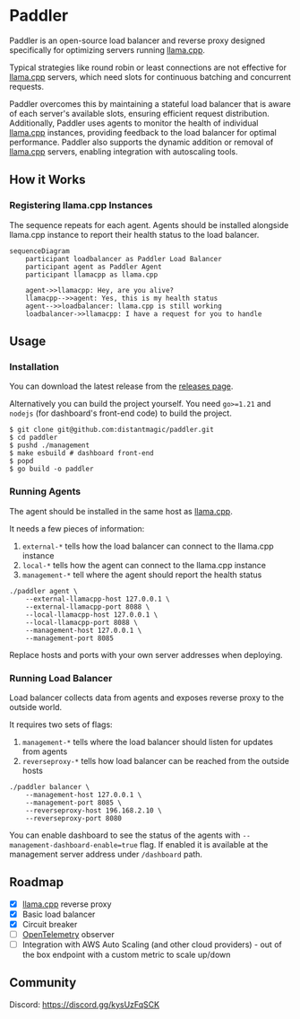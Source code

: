 # Paddler

Paddler is an open-source load balancer and reverse proxy designed specifically for optimizing servers running [llama.cpp](https://github.com/ggerganov/llama.cpp). 

Typical strategies like round robin or least connections are not effective for [llama.cpp](https://github.com/ggerganov/llama.cpp) servers, which need slots for continuous batching and concurrent requests. 

Paddler overcomes this by maintaining a stateful load balancer that is aware of each server's available slots, ensuring efficient request distribution. Additionally, Paddler uses agents to monitor the health of individual [llama.cpp](https://github.com/ggerganov/llama.cpp) instances, providing feedback to the load balancer for optimal performance. Paddler also supports the dynamic addition or removal of [llama.cpp](https://github.com/ggerganov/llama.cpp) servers, enabling integration with autoscaling tools.

## How it Works

### Registering llama.cpp Instances

The sequence repeats for each agent. Agents should be installed alongside llama.cpp instance to report their health status to the load balancer.

```mermaid
sequenceDiagram
    participant loadbalancer as Paddler Load Balancer
    participant agent as Paddler Agent
    participant llamacpp as llama.cpp

    agent->>llamacpp: Hey, are you alive?
    llamacpp-->>agent: Yes, this is my health status
    agent-->>loadbalancer: llama.cpp is still working
    loadbalancer->>llamacpp: I have a request for you to handle
```

## Usage

### Installation

You can download the latest release from the 
[releases page](https://github.com/distantmagic/paddler/releases).

Alternatively you can build the project yourself. You need `go>=1.21` and
`nodejs` (for dashboard's front-end code) to build the project.

```shell
$ git clone git@github.com:distantmagic/paddler.git
$ cd paddler
$ pushd ./management
$ make esbuild # dashboard front-end
$ popd
$ go build -o paddler
```

### Running Agents

The agent should be installed in the same host as [llama.cpp](https://github.com/ggerganov/llama.cpp).

It needs a few pieces of information:
1. `external-*` tells how the load balancer can connect to the llama.cpp instance
2. `local-*` tells how the agent can connect to the llama.cpp instance
3. `management-*` tell where the agent should report the health status

```shell
./paddler agent \
    --external-llamacpp-host 127.0.0.1 \
    --external-llamacpp-port 8088 \
    --local-llamacpp-host 127.0.0.1 \
    --local-llamacpp-port 8088 \
    --management-host 127.0.0.1 \
    --management-port 8085
```

Replace hosts and ports with your own server addresses when deploying.

### Running Load Balancer

Load balancer collects data from agents and exposes reverse proxy to the outside world.

It requires two sets of flags:
1. `management-*` tells where the load balancer should listen for updates from agents
2. `reverseproxy-*` tells how load balancer can be reached from the outside hosts

```shell
./paddler balancer \
    --management-host 127.0.0.1 \
    --management-port 8085 \
    --reverseproxy-host 196.168.2.10 \
    --reverseproxy-port 8080
```

You can enable dashboard to see the status of the agents with 
`--management-dashboard-enable=true` flag. If enabled it is available at the 
management server address under `/dashboard` path.

## Roadmap

- [x] [llama.cpp](https://github.com/ggerganov/llama.cpp) reverse proxy
- [x] Basic load balancer
- [x] Circuit breaker
- [ ] [OpenTelemetry](https://opentelemetry.io/) observer
- [ ] Integration with AWS Auto Scaling (and other cloud providers) - out of 
    the box endpoint with a custom metric to scale up/down

## Community

Discord: https://discord.gg/kysUzFqSCK

